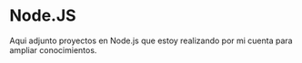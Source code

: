 # Node.JS
Aqui adjunto proyectos en Node.js que estoy realizando por mi cuenta para ampliar conocimientos.
